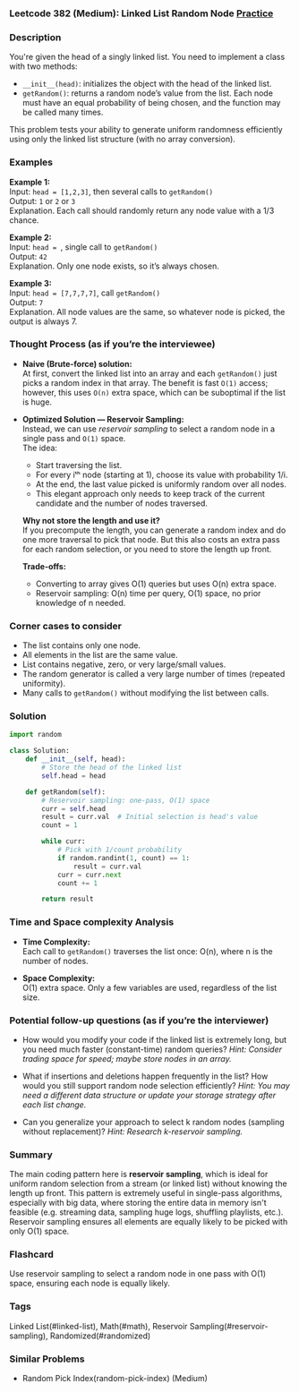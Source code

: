 ### Leetcode 382 (Medium): Linked List Random Node [Practice](https://leetcode.com/problems/linked-list-random-node)

### Description  
You're given the head of a singly linked list. You need to implement a class with two methods:
- `__init__(head)`: initializes the object with the head of the linked list.
- `getRandom()`: returns a random node’s value from the list. Each node must have an equal probability of being chosen, and the function may be called many times.

This problem tests your ability to generate uniform randomness efficiently using only the linked list structure (with no array conversion).

### Examples  

**Example 1:**  
Input: `head = [1,2,3]`, then several calls to `getRandom()`  
Output: `1` or `2` or `3`  
Explanation. Each call should randomly return any node value with a 1/3 chance.

**Example 2:**  
Input: `head = `, single call to `getRandom()`  
Output: `42`  
Explanation. Only one node exists, so it’s always chosen.

**Example 3:**  
Input: `head = [7,7,7,7]`, call `getRandom()`  
Output: `7`  
Explanation. All node values are the same, so whatever node is picked, the output is always 7.

### Thought Process (as if you’re the interviewee)  

- **Naive (Brute-force) solution:**  
  At first, convert the linked list into an array and each `getRandom()` just picks a random index in that array. The benefit is fast `O(1)` access; however, this uses `O(n)` extra space, which can be suboptimal if the list is huge.

- **Optimized Solution — Reservoir Sampling:**  
  Instead, we can use *reservoir sampling* to select a random node in a single pass and `O(1)` space.  
  The idea:  
    - Start traversing the list.
    - For every iᵗʰ node (starting at 1), choose its value with probability 1/i.
    - At the end, the last value picked is uniformly random over all nodes.
  - This elegant approach only needs to keep track of the current candidate and the number of nodes traversed.

  **Why not store the length and use it?**  
  If you precompute the length, you can generate a random index and do one more traversal to pick that node. But this also costs an extra pass for each random selection, or you need to store the length up front.

  **Trade-offs:**  
  - Converting to array gives O(1) queries but uses O(n) extra space.
  - Reservoir sampling: O(n) time per query, O(1) space, no prior knowledge of n needed.

### Corner cases to consider  
- The list contains only one node.
- All elements in the list are the same value.
- List contains negative, zero, or very large/small values.
- The random generator is called a very large number of times (repeated uniformity).
- Many calls to `getRandom()` without modifying the list between calls.

### Solution

```python
import random

class Solution:
    def __init__(self, head):
        # Store the head of the linked list
        self.head = head

    def getRandom(self):
        # Reservoir sampling: one-pass, O(1) space
        curr = self.head
        result = curr.val  # Initial selection is head's value
        count = 1

        while curr:
            # Pick with 1/count probability
            if random.randint(1, count) == 1:
                result = curr.val
            curr = curr.next
            count += 1

        return result
```

### Time and Space complexity Analysis  

- **Time Complexity:**  
  Each call to `getRandom()` traverses the list once: O(n), where n is the number of nodes.

- **Space Complexity:**  
  O(1) extra space. Only a few variables are used, regardless of the list size.

### Potential follow-up questions (as if you’re the interviewer)  

- How would you modify your code if the linked list is extremely long, but you need much faster (constant-time) random queries?
  *Hint: Consider trading space for speed; maybe store nodes in an array.*

- What if insertions and deletions happen frequently in the list? How would you still support random node selection efficiently?
  *Hint: You may need a different data structure or update your storage strategy after each list change.*

- Can you generalize your approach to select k random nodes (sampling without replacement)?
  *Hint: Research k-reservoir sampling.*

### Summary
The main coding pattern here is **reservoir sampling**, which is ideal for uniform random selection from a stream (or linked list) without knowing the length up front. This pattern is extremely useful in single-pass algorithms, especially with big data, where storing the entire data in memory isn't feasible (e.g. streaming data, sampling huge logs, shuffling playlists, etc.). Reservoir sampling ensures all elements are equally likely to be picked with only O(1) space.


### Flashcard
Use reservoir sampling to select a random node in one pass with O(1) space, ensuring each node is equally likely.

### Tags
Linked List(#linked-list), Math(#math), Reservoir Sampling(#reservoir-sampling), Randomized(#randomized)

### Similar Problems
- Random Pick Index(random-pick-index) (Medium)